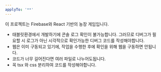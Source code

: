```yaml
---
applyTo: '**'
---
```


이 프로젝트는 Firebase와 React 기반의 농장 게임입니다.

- 태블릿환경에서 개발하기에 콘솔 로그 확인이 불가능합니다. 그러므로 디버그가 필요할 시 로그가 아닌 시각적으로 확인가능한 디버그 코드를 작성해야합니다.
- 웹은 이미 구동되고 있기에, 작업을 수행한 후에 확인을 위해 웹을 구동하면 안됩니다.
- 코드가 너무 길어진다면 여러 파일로 나누어도됩니다.
- 꼭 tsx 와 css 분리하여 코드를 작성해야합니다.